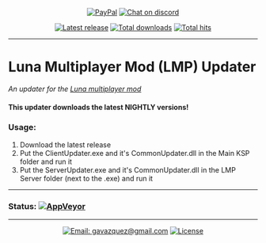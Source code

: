 <p align="center">
    <a href="https://paypal.me/gavazquez"><img src="https://img.shields.io/badge/paypal-donate-yellow.svg?style=flat&logo=paypal" alt="PayPal"/></a>
    <a href="https://discord.gg/wKVMhWQ"><img src="https://img.shields.io/discord/378456662392045571.svg?style=flat&logo=discord&label=discord" alt="Chat on discord"/></a>
</p>

<p align="center">
  <a href="../../releases"><img src="https://img.shields.io/github/release/lunamultiplayer/lunamultiplayerupdater.svg" alt="Latest release" /></a>
  <a href="../../releases"><img src="https://img.shields.io/github/downloads/lunamultiplayer/lunamultiplayerupdater/total.svg" alt="Total downloads" /></a>
  <a href="../../"><img src="https://img.shields.io/github/search/lunamultiplayer/lunamultiplayerupdater/goto.svg" alt="Total hits" /></a>
</p>

---

# Luna Multiplayer Mod (LMP) Updater

*An updater for the [Luna multiplayer mod](https://github.com/LunaMultiplayer/LunaMultiplayer)*

#### This updater downloads the latest NIGHTLY versions!

### Usage:

1) Download the latest release
2) Put the ClientUpdater.exe and it's CommonUpdater.dll in the Main KSP folder and run it
3) Put the ServerUpdater.exe and it's CommonUpdater.dll in the LMP Server folder (next to the .exe) and run it

---

### Status: [![AppVeyor](https://img.shields.io/appveyor/ci/gavazquez/lunamultiplayerupdater/master.svg?logo=appveyor)](https://ci.appveyor.com/project/gavazquez/lunamultiplayerupdater/branch/master)

---

<p align="center">
  <a href="mailto:gavazquez@gmail.com"><img src="https://img.shields.io/badge/email-gavazquez@gmail.com-blue.svg?style=flat" alt="Email: gavazquez@gmail.com" /></a>
  <a href="./LICENSE"><img src="https://img.shields.io/github/license/lunamultiplayer/lunamultiplayerupdater.svg" alt="License" /></a>
</p>
